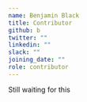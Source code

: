 ```yaml
---
name: Benjamin Black
title: Contributor
github: b
twitter: ""
linkedin: ""
slack: ""
joining_date: ""
role: contributor
---
```


Still waiting for this
